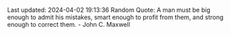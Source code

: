 Last updated: 2024-04-02 19:13:36
Random Quote: A man must be big enough to admit his mistakes, smart enough to profit from them, and strong enough to correct them. - John C. Maxwell